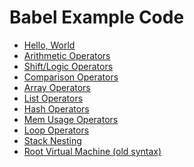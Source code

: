Babel Example Code
========================

- <a href="examples/hello.sp.html">          Hello, World</a>
- <a href="examples/arith.sp.html">  Arithmetic Operators</a>
- <a href="examples/logic.sp.html">       Shift/Logic Operators</a>
- <a href="examples/cmp.sp.html">     Comparison Operators</a>
- <a href="examples/array.sp.html">       Array Operators</a>
- <a href="examples/list.sp.html">        List Operators</a>
- <a href="examples/hash.sp.html">        Hash Operators</a>
- <a href="examples/mu.sp.html">   Mem Usage Operators</a>
- <a href="examples/loops.sp.html">         Loop Operators</a>
- <a href="examples/nest.sp.html">         Stack Nesting</a>
- <a href="examples/root.sp.html">         Root Virtual Machine (old syntax)</a>
 

